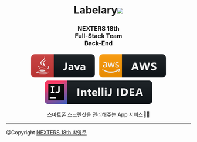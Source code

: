 <div align="center">
  <h1>Labelary<img src="https://media.giphy.com/media/P7Fo0Kd01O0DHNNEh4/giphy.gif" width="50px"></h1>
  
  <h3>NEXTERS 18th<br/>Full-Stack Team <br/>Back-End</h3>
  
  <img src="https://github.com/jun108059/jun108059/blob/master/svg/dev/languages/java.svg" alt="Java" style="vertical-align:top; margin:4px">
  <img src="https://github.com/jun108059/jun108059/blob/master/svg/dev/services/aws.svg" alt="AWS" style="vertical-align:top; margin:4px">
  <img src="https://github.com/jun108059/jun108059/blob/master/svg/dev/tools/jetbrains_intellij.svg" alt="intellij" style="vertical-align:top; margin:4px">

  스마트폰 스크린샷을 관리해주는 App 서비스📸✨
</div>

---

@Copyright [NEXTERS 18th 박영준](https://github.com/jun108059)